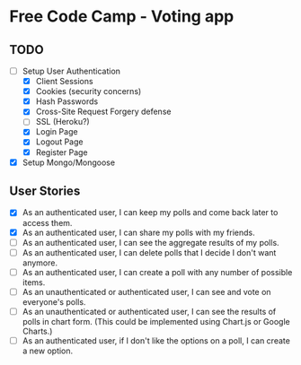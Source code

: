 # Free Code Camp - Voting app

## TODO
- [ ] Setup User Authentication
  - [x] Client Sessions
  - [x] Cookies (security concerns)
  - [x] Hash Passwords
  - [x] Cross-Site Request Forgery defense
  - [ ] SSL (Heroku?)
  - [x] Login Page
  - [x] Logout Page
  - [x] Register Page
- [x] Setup Mongo/Mongoose

## User Stories
- [x] As an authenticated user, I can keep my polls and come back later to access them.
- [x] As an authenticated user, I can share my polls with my friends.
- [ ] As an authenticated user, I can see the aggregate results of my polls.
- [ ] As an authenticated user, I can delete polls that I decide I don't want anymore.
- [ ] As an authenticated user, I can create a poll with any number of possible items.
- [ ] As an unauthenticated or authenticated user, I can see and vote on everyone's polls.
- [ ] As an unauthenticated or authenticated user, I can see the results of polls in chart form. (This could be implemented using Chart.js or Google Charts.)
- [ ] As an authenticated user, if I don't like the options on a poll, I can create a new option.
